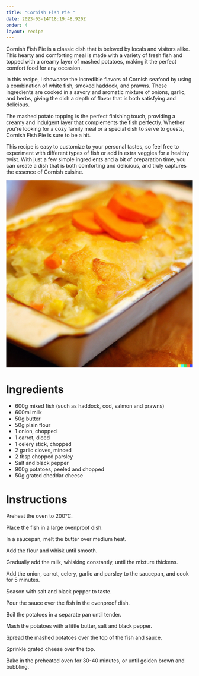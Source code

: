 ```yaml
---
title: "Cornish Fish Pie "
date: 2023-03-14T18:19:48.920Z
order: 4
layout: recipe
---
```

Cornish Fish Pie is a classic dish that is beloved by locals and visitors alike. This hearty and comforting meal is made with a variety of fresh fish and topped with a creamy layer of mashed potatoes, making it the perfect comfort food for any occasion.

In this recipe, I showcase the incredible flavors of Cornish seafood by using a combination of white fish, smoked haddock, and prawns. These ingredients are cooked in a savory and aromatic mixture of onions, garlic, and herbs, giving the dish a depth of flavor that is both satisfying and delicious.

The mashed potato topping is the perfect finishing touch, providing a creamy and indulgent layer that complements the fish perfectly. Whether you're looking for a cozy family meal or a special dish to serve to guests, Cornish Fish Pie is sure to be a hit.

This recipe is easy to customize to your personal tastes, so feel free to experiment with different types of fish or add in extra veggies for a healthy twist. With just a few simple ingredients and a bit of preparation time, you can create a dish that is both comforting and delicious, and truly captures the essence of Cornish cuisine.

![Cornish Fish Pie](../uploads/dall·e-2023-03-14-18.28.52-make-this-image-cornish-fish-pie-ingredients_-•-600g-mixed-fish-such-as-haddock-cod-salmon-and-prawns-•-600ml-milk-•-50g-butter-•-50g-plain-flour.png "Generated by DALL-E 2")

# Ingredients

* 600g mixed fish (such as haddock, cod, salmon and prawns)
* 600ml milk
* 50g butter
* 50g plain flour
* 1 onion, chopped
* 1 carrot, diced
* 1 celery stick, chopped
* 2 garlic cloves, minced
* 2 tbsp chopped parsley
* Salt and black pepper
* 900g potatoes, peeled and chopped
* 50g grated cheddar cheese

# Instructions

Preheat the oven to 200°C.

Place the fish in a large ovenproof dish.

In a saucepan, melt the butter over medium heat.

Add the flour and whisk until smooth.

Gradually add the milk, whisking constantly, until the mixture thickens.

Add the onion, carrot, celery, garlic and parsley to the saucepan, and cook for 5 minutes.

Season with salt and black pepper to taste.

Pour the sauce over the fish in the ovenproof dish.

Boil the potatoes in a separate pan until tender.

Mash the potatoes with a little butter, salt and black pepper.

Spread the mashed potatoes over the top of the fish and sauce.

Sprinkle grated cheese over the top.

Bake in the preheated oven for 30-40 minutes, or until golden brown and bubbling.